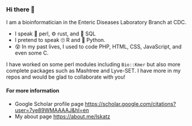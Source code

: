 ### Hi there 👋

<!--
**lskatz/lskatz** is a ✨ _special_ ✨ repository because its `README.md` (this file) appears on your GitHub profile.
-->

I am a bioinformatician in the Enteric Diseases Laboratory Branch at CDC.

- I speak :camel: perl, :gear: rust, and :dolphin: SQL
- I pretend to speak :roll_eyes: R and :snake: Python.
- :dizzy_face: In my past lives, I used to code PHP, HTML, CSS, JavaScript, and even some C.

I have worked on some perl modules including `Bio::Kmer` but also more complete packages such as Mashtree and Lyve-SET.
I have more in my repos and would be glad to collaborate with you!

#### For more information

* Google Scholar profile page https://scholar.google.com/citations?user=7ye89WMAAAAJ&hl=en
* My about page https://about.me/lskatz
